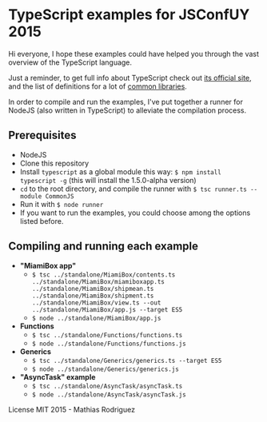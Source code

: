 # TypeScript examples for JSConfUY 2015

Hi everyone, I hope these examples could have helped you through the vast overview of the TypeScript language.

Just a reminder, to get full info about TypeScript check out [its official site](http://www.typescriptlang.org), and the list of definitions for a lot of [common libraries](http://definitelytyped.org).

In order to compile and run the examples, I've put together a runner for NodeJS (also written in TypeScript) to alleviate the compilation process.

## Prerequisites
- NodeJS
- Clone this repository
- Install `typescript` as a global module this way: 
`$ npm install typescript -g` (this will install the 1.5.0-alpha version)
- `cd` to the root directory, and compile the runner with 
`$ tsc runner.ts --module CommonJS`
- Run it with
`$ node runner`
- If you want to run the examples, you could choose among the options listed before.

## Compiling and running each example
- __"MiamiBox app"__
	- `$ tsc ../standalone/MiamiBox/contents.ts ../standalone/MiamiBox/miamiboxapp.ts ../standalone/MiamiBox/shipmean.ts ../standalone/MiamiBox/shipment.ts ../standalone/MiamiBox/view.ts --out ../standalone/MiamiBox/app.js --target ES5`
	- `$ node ../standalone/MiamiBox/app.js`
- __Functions__
	- `$ tsc ../standalone/Functions/functions.ts`
	- `$ node ../standalone/Functions/functions.js`
- __Generics__
	- `$ tsc ../standalone/Generics/generics.ts --target ES5`
	- `$ node ../standalone/Generics/generics.js`
- __"AsyncTask" example__
	- `$ tsc ../standalone/AsyncTask/asyncTask.ts`
	- `$ node ../standalone/AsyncTask/asyncTask.js`

License MIT 2015 - Mathias Rodriguez